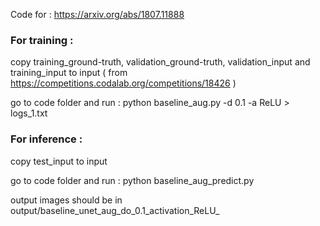 Code for : https://arxiv.org/abs/1807.11888

### For training :
copy training_ground-truth, validation_ground-truth, validation_input and training_input to input ( from https://competitions.codalab.org/competitions/18426 )

go to code folder and run : python baseline_aug.py -d 0.1 -a ReLU > logs_1.txt

### For inference :
copy test_input to input

go to code folder and run : python baseline_aug_predict.py

output images should be in output/baseline_unet_aug_do_0.1_activation_ReLU_
